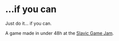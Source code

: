 …if you can
===========

Just do it… if you can.

A game made in under 48h at the [Slavic Game Jam](http://slavicgamejam.org/).
